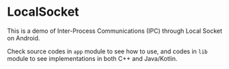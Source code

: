 # LocalSocket

This is a demo of Inter-Process Communications (IPC) through Local Socket on Android.

Check source codes in `app` module to see how to use, and codes in `lib` module to see 
implementations in both C++ and Java/Kotlin.
